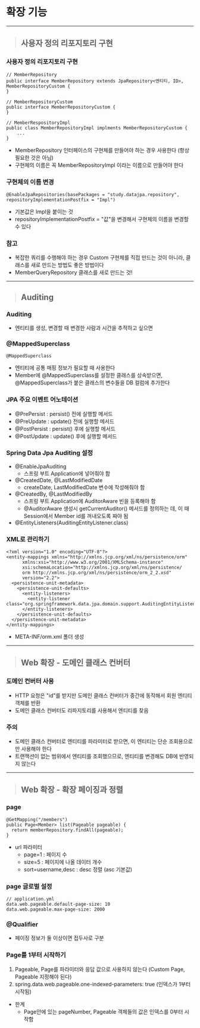 
# 확장 기능

--------------------------------------------------------------------------------------------------------------------------------

> ## 사용자 정의 리포지토리 구현

### 사용자 정의 리포지토리 구현
    // MemberRepository
    public interface MemberRepository extends JpaRepository<엔티티, ID>, MemberRepositoryCustom {
    }

    // MemberRepositoryCustom
    public interface MemberRepositoryCustom {
    }

    // MemberRespositoryImpl
    public class MemberRepositoryImpl implments MemberRepositoryCustom {
        ...
    }
- MemberRepository 인터페이스의 구현체를 만들어야 하는 경우 사용한다 (항상 필요한 것은 아님)
- 구현체의 이름은 꼭 MemberRepositoryImpl 이라는 이름으로 만들어야 한다


### 구현체의 이름 변경
    @EnableJpaRepositories(basePackages = "study.datajpa.repository", repositoryImplementationPostfix = "Impl")
- 기본값은 Impl을 붙이는 것
- repositoryImplementationPostfix = "값"을 변경해서 구현체의 이름을 변경할 수 있다


### 참고
- 복잡한 쿼리를 수행해야 하는 경우 Custom 구현체를 직접 만드는 것이 아니라, 클래스를 새로 만드는 방법도 좋은 방법이다
- MemberQueryRepository 클래스를 새로 만드는 것!

--------------------------------------------------------------------------------------------------------------------------------

> ## Auditing

### Auditing
- 엔티티를 생성, 변경할 때 변경한 사람과 시간을 추적하고 싶으면


### @MappedSuperclass
    @MappedSuperclass
- 엔티티에 공통 매핑 정보가 필요할 때 사용한다
- Member에 @MappedSuperclass를 설정한 클래스를 상속받으면, @MappedSuperclass가 붙은 클래스의 변수들을 DB 컬럼에 추가한다


### JPA 주요 이벤트 어노테이션
- @PrePersist : persist() 전에 실행할 메서드
- @PreUpdate : update() 전에 실행할 메서드
- @PostPersist : persist() 후에 실행할 메서드
- @PostUpdate : update() 후에 실행할 메서드


### Spring Data Jpa Auditing 설정
- @EnableJpaAuditing
  - 스프링 부트 Application에 넣어줘야 함
- @CreatedDate, @LastModifiedDate
  - createDate, LastModifiedDate 변수에 작성해줘야 함
- @CreatedBy, @LastModifiedBy
  - 스프링 부트 Application에 AuditorAware<String> 빈을 등록해야 함
  - @AuditorAware 생성시 getCurrentAuditor() 메서드를 정의하는 데, 이 때 Session에서 Member id를 꺼내오도록 짜야 됨
- @EntityListeners(AuditingEntityListener.class)


### XML로 관리하기
    <?xml version="1.0" encoding="UTF-8"?>
    <entity-mappings xmlns="http://xmlns.jcp.org/xml/ns/persistence/orm"
          xmlns:xsi="http://www.w3.org/2001/XMLSchema-instance"
          xsi:schemaLocation="http://xmlns.jcp.org/xml/ns/persistence/
          orm http://xmlns.jcp.org/xml/ns/persistence/orm_2_2.xsd"
          version="2.2">
      <persistence-unit-metadata>
        <persistence-unit-defaults>
          <entity-listeners>
            <entity-listener class="org.springframework.data.jpa.domain.support.AuditingEntityListener"/>
          </entity-listeners>
        </persistence-unit-defaults>
      </persistence-unit-metadata>
    </entity-mappings>
- META-INF/orm.xml 폴더 생성

--------------------------------------------------------------------------------------------------------------------------------

> ## Web 확장 - 도메인 클래스 컨버터

### 도메인 컨버터 사용
- HTTP 요청은 "id"를 받지만 도메인 클래스 컨버터가 중간에 동작해서 회원 엔티티 객체를 반환
- 도메인 클래스 컨버터도 리파지토리를 사용해서 엔티티를 찾음


### 주의
- 도메인 클래스 컨버터로 엔티티를 파라미터로 받으면, 이 엔티티는 단순 조회용으로만 사용해야 한다
- 트랜잭션이 없는 범위에서 엔티티를 조회했으므로, 엔티티를 변경해도 DB에 반영되지 않는다

--------------------------------------------------------------------------------------------------------------------------------

> ## Web 확장 - 확장 페이징과 정렬 

### page
    @GetMapping("/members")
    public Page<Member> list(Pageable pageable) {
      return memberRepository.findAll(pageable);
    }
- url 파라미터
  - page=1 : 페이지 수
  - size=5 : 페이지에 나올 데이터 개수
  - sort=username,desc : desc 정렬 (asc 기본값)


### page 글로벌 설정
    // application.yml
    data.web.pageable.default-page-size: 10
    data.web.pageable.max-page-size: 2000


### @Qualifier
- 페이징 정보가 둘 이상이면 접두사로 구분


### Page를 1부터 시작하기
1. Pageable, Page를 파라미터와 응답 값으로 사용하지 않는다 (Custom Page, Pageable 지정해야 된다)
2. spring.data.web.pageable.one-indexed-parameters: true (인덱스가 1부터 시작됨)
  - 한계
    - Page안에 있는 pageNumber, Pageable 객체들의 값은 인덱스를 0부터 시작함
  
  



